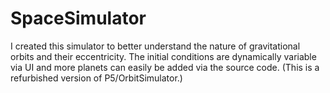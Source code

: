 # SpaceSimulator
I created this simulator to better understand the nature of gravitational orbits and their eccentricity.
The initial conditions are dynamically variable via UI and more planets can easily be added via the source code.
(This is a refurbished version of P5/OrbitSimulator.)
